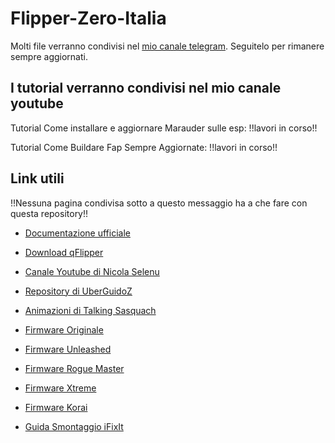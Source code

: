 # Flipper-Zero-Italia

Molti file verranno condivisi nel [mio canale telegram](https://t.me/flipperzeroitaliafile/). 
Seguitelo per rimanere sempre aggiornati.

## I tutorial verranno condivisi nel mio canale youtube 

Tutorial Come installare e aggiornare Marauder sulle esp: !!lavori in corso!!

Tutorial Come Buildare Fap Sempre Aggiornate: !!lavori in corso!!

## Link utili 

!!Nessuna pagina condivisa sotto a questo messaggio ha a che fare con questa repository!!

- [Documentazione ufficiale](https://docs.flipperzero.one/)

- [Download qFlipper](https://flipperzero.one/update)

- [Canale Youtube di Nicola Selenu](https://www.youtube.com/@NicolaSelenu)

- [Repository di UberGuidoZ](https://github.com/UberGuidoZ/Flipper)

- [Animazioni di Talking Sasquach](https://github.com/skizzophrenic/Talking-Sasquach)

- [Firmware Originale](https://github.com/flipperdevices/flipperzero-firmware)

- [Firmware Unleashed](https://github.com/DarkFlippers/unleashed-firmware)

- [Firmware Rogue Master](https://github.com/mthrfcknruckus/RogueMaster_flipperzero)

- [Firmware Xtreme](https://github.com/ClaraCrazy/Flipper-Xtreme)

- [Firmware Korai](https://github.com/ankris812/Korai)

- [Guida Smontaggio iFixIt](https://it.ifixit.com/Smontaggio/Flipper+Zero+Teardown/151455)
